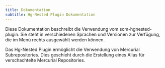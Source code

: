 ```yaml
---
title: Dokumentation
subtitle: Hg-Nested Plugin Dokumentation
---
```

Diese Dokumentation beschreibt die Verwendung vom scm-hgnested-plugin.
Sie steht in verschiedenen Sprachen und Versionen zur Verfügung, die im Menü rechts ausgewählt werden können.

Das Hg-Nested Plugin ermöglicht die Verwendung von Mercurial Subrepositories. 
Dies geschieht durch die Erstellung eines Alias für verschachtelte Mercurial Repositories.
